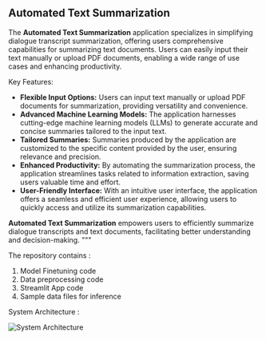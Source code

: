 ## Automated Text Summarization

The **Automated Text Summarization** application specializes in simplifying dialogue transcript summarization, offering users comprehensive capabilities for summarizing text documents. Users can easily input their text manually or upload PDF documents, enabling a wide range of use cases and enhancing productivity. 

 Key Features:
 - **Flexible Input Options:** Users can input text manually or upload PDF documents for summarization, providing versatility and convenience.
 - **Advanced Machine Learning Models:** The application harnesses cutting-edge machine learning models (LLMs) to generate accurate and concise summaries tailored to the input text.
 - **Tailored Summaries:** Summaries produced by the application are customized to the specific content provided by the user, ensuring relevance and precision.
 - **Enhanced Productivity:** By automating the summarization process, the application streamlines tasks related to information extraction, saving users valuable time and effort.
 - **User-Friendly Interface:** With an intuitive user interface, the application offers a seamless and efficient user experience, allowing users to quickly access and utilize its summarization capabilities.

 **Automated Text Summarization** empowers users to efficiently summarize dialogue transcripts and text documents, facilitating better understanding and decision-making.
 """

The repository contains :
1. Model Finetuning code
2. Data preprocessing code
3. Streamlit App code
4. Sample data files for inference


System Architecture :

![System Architecture](https://github.com/BodapatiNirupamasai/LLM-DialogSummarization/assets/35302469/6b758c99-7215-4f11-ac76-a30aa776cd46)
